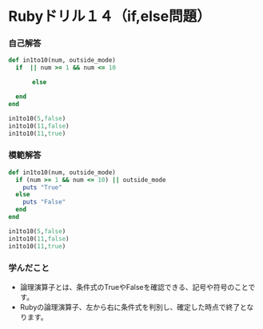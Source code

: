# Rubyドリル１４（if,else問題）
### 自己解答
```ruby
def in1to10(num, outside_mode)
  if  || num >= 1 && num <= 10

　　　　else

  end
end

in1to10(5,false)
in1to10(11,false)
in1to10(11,true)
```

### 模範解答
```ruby
def in1to10(num, outside_mode)
  if (num >= 1 && num <= 10) || outside_mode
    puts "True"
  else
    puts "False"
  end
end

in1to10(5,false)
in1to10(11,false)
in1to10(11,true)
```

### 学んだこと
- 論理演算子とは、条件式のTrueやFalseを確認できる、記号や符号のことです。
- Rubyの論理演算子、左から右に条件式を判別し、確定した時点で終了となります。
